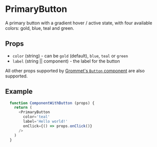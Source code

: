 # PrimaryButton

A primary button with a gradient hover / active state, with four available colors: gold, blue, teal and green.

## Props

- `color` (string) - can be `gold` (default), `blue`, `teal` or `green`
- `label` (string || component) - the label for the button

All other props supported by [Grommet's `Button` component](https://v2.grommet.io/button) are also supported.

## Example

```js
  function ComponentWithButton (props) {
    return (
      <PrimaryButton
        color='teal'
        label='Hello world!'
        onClick={() => props.onClick()}
      />
    )
  }
```
